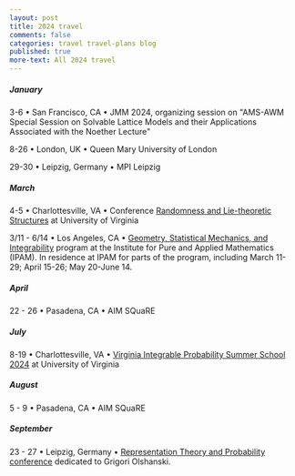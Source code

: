 ```yaml
---
layout: post
title: 2024 travel
comments: false
categories: travel travel-plans blog
published: true
more-text: All 2024 travel
---
```


##### January

3-6 &bull; San Francisco, CA &bull; JMM 2024, organizing session on "AMS-AWM Special Session on Solvable Lattice Models and their Applications Associated with the Noether Lecture"

8-26 &bull; London, UK &bull;
Queen Mary University of London

<!--more-->



29-30 &bull;
Leipzig, Germany &bull; MPI Leipzig

<!-- ##### February -->

##### March

4-5 &bull; Charlottesville, VA 
&bull;
Conference [Randomness and Lie-theoretic Structures](https://math.virginia.edu/random-lie-2024/) at University of Virginia

3/11 - 6/14 &bull; 
Los Angeles, CA &bull;
[Geometry, Statistical Mechanics, and Integrability](http://www.ipam.ucla.edu/programs/long-programs/geometry-statistical-mechanics-and-integrability/)
program at the Institute for Pure and Applied Mathematics (IPAM). 
In residence at IPAM for parts of the program, including March 11-29; April 15-26; May 20-June 14.


##### April

22 - 26
&bull; 
Pasadena, CA 
&bull; 
AIM SQuaRE

<!-- ##### May -->

<!-- ##### June -->

##### July

8-19 &bull;
Charlottesville, VA
&bull;
[Virginia Integrable Probability Summer School 2024](https://lpetrov.cc/vipss2024/) at University of Virginia

##### August

5 - 9
&bull; 
Pasadena, CA 
&bull; 
AIM SQuaRE

##### September 

23 - 27 &bull; Leipzig, Germany &bull; 
[Representation Theory and Probability conference](https://sites.google.com/view/representation-probability/home) dedicated to Grigori Olshanski.

<!-- ##### October  -->

<!-- ##### November -->

<!-- ##### December -->
